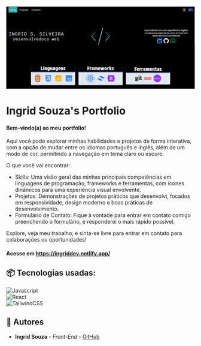 ![Logo do projeto](./public/images/print.png)

# Ingrid Souza's Portfolio

#### Bem-vindo(a) ao meu portfólio! 
Aqui você pode explorar minhas habilidades e projetos de forma interativa, com a opção de mudar entre os idiomas português e inglês, além de um modo de cor, permitindo a navegação em tema claro ou escuro.

O que você vai encontrar:
* Skills: Uma visão geral das minhas principais competências em linguagens de programação, frameworks e ferramentas, com ícones dinâmicos para uma experiência visual envolvente.
* Projetos: Demonstrações de projetos práticos que desenvolvi, focados em responsividade, design moderno e boas práticas de desenvolvimento.
* Formulário de Contato: Fique à vontade para entrar em contato comigo preenchendo o formulário, e responderei o mais rápido possível.

Explore, veja meu trabalho, e sinta-se livre para entrar em contato para colaborações ou oportunidades!

#### Acesse em https://ingriddev.netlify.app/

## 📦 Tecnologias usadas:
![Javascript](https://shields.io/badge/JavaScript-F7DF1E?logo=JavaScript&logoColor=000&style=flat-square)<br>
![React](https://shields.io/badge/react-black?logo=react&style=for-the-badge)<br>
![TailwindCSS](https://img.shields.io/badge/tailwindcss-0F172A?&logo=tailwindcss)

## 👷 Autores

* **Ingrid Souza** - *Front-End* - [GitHub](https://github.com/IngridsSilveira)